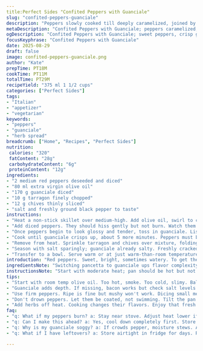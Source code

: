 ```yaml
---
title:Perfect Sides "Confited Peppers with Guanciale"
slug: "confited-peppers-guanciale"
description: "Peppers slowly cooked till deeply caramelized, joined by crisped guanciale replacing pancetta for nuanced pork fat flavor. Fresh tarragon and chives introduced instead of parsley for herbal lift. Olive oil gently blistering as peppers soften. Method focuses on controlling heat to avoid bitter burnt edges yet coax max sweetness. Listen for subtle sizzle shifts, watch color deepen from bright red to molten ruby. Drain excess fat but keep just enough for coating. Salt and freshly cracked black pepper finish. Serve warm or just shy of room temperature. Ideal as a rustic spread or alongside crusty bread."
metaDescription: "Confited Peppers with Guanciale; peppers caramelized, guanciale crisped. A rustic spread bursts with flavors. Perfect alongside crusty bread."
ogDescription: "Confited Peppers with Guanciale; sweet peppers, crisp guanciale. Simple yet layered flavors ignite taste buds. Serve warm or at room temperature."
focusKeyphrase: "Confited Peppers with Guanciale"
date: 2025-08-29
draft: false
image: confited-peppers-guanciale.png
author: "Kate"
prepTime: PT18M
cookTime: PT11M
totalTime: PT29M
recipeYield: "375 ml 1 1/2 cups"
categories: ["Perfect Sides"]
tags:
- "Italian"
- "appetizer"
- "vegetarian"
keywords:
- "peppers"
- "guanciale"
- "herb spread"
breadcrumb: ["Home", "Recipes", "Perfect Sides"]
nutrition: 
 calories: "320"
 fatContent: "28g"
 carbohydrateContent: "6g"
 proteinContent: "12g"
ingredients:
- "2 medium red peppers deseeded and diced"
- "80 ml extra virgin olive oil"
- "170 g guanciale diced"
- "10 g tarragon finely chopped"
- "12 g chives thinly sliced"
- "salt and freshly ground black pepper to taste"
instructions:
- "Heat a non-stick skillet over medium-high. Add olive oil, swirl to coat."
- "Add diced peppers. They should hiss gently but not burn. Watch them soften and edges caramelize, about 10 minutes. Maintain moderate heat to coax natural sugars out without charring."
- "Once peppers begin to look glossy and tender, toss in guanciale. Listen for the fat rendering—little crackles like popcorn kernels. Stir often but not aggressively to avoid mush."
- "Cook until guanciale crisps up, about 5 more minutes. Peppers must be jammy, richly browned in places. If fat pools excessively, carefully tilt pan to drain some off but retain a sheen of fat coating peppers."
- "Remove from heat. Sprinkle tarragon and chives over mixture, folding lightly for an even herbal lift without bruising leaves."
- "Season with salt sparingly; guanciale already salty. Freshly cracked pepper added last for bite."
- "Transfer to a bowl. Serve warm or at just warm-than-room temperature. Works well atop toasted focaccia or stirred into farro salad."
introduction: "Red peppers. Sweet, bright, sometimes watery. To get them to shine, low and slow caramelization unlocks deep sugars you don’t see at raw stage. Dicing them small encourages even browning, no bite left raw. Guanciale over pancetta here for a reason—fat renders differently, more complex, less salty punch but way sweeter flavor notes. Tarragon in place of parsley changes profile—licorice hints, soft floral notes, a twist your guests might not peg immediately. Chives replace flat-leaf parsley to keep freshness sharp but less dominant. Oil temp trick—keep it lively enough to sizzle but avoid smoking. Too hot? Peppers blacken and bitter. Too cool? They steam, texture dull. The rhythm of stirring, observing bubbles, smells—your best guide. Wait for the sweet candy smell before adding pork. When guanciale crisps, listen for crackle then remove promptly. Don’t drown peppers in fat; a delicate balance. Salt at end—not before—to avoid pulling too much moisture out. Serve warm. Spread thick. Simplicity with serious layers."
ingredientsNote: "Switching pancetta to guanciale ups flavor complexity, but bacon is an acceptable substitute if guanciale is absent; watch salt accordingly. Use ripe but firm peppers to avoid mushy texture after cooking. Extra virgin olive oil carries the dish, so quality matters but avoid very peppery rather than fruity types that can overwhelm. Chives and tarragon together bring an unusual but accessible flavor profile; parsley and basil can replace if preferred for more classic notes. Don’t over-chop herbs—they lose vibrancy and turn bitter during cooking. Measure oil loosely; you need enough fat to soften peppers but not swimming in oil. Herbs always added off heat to preserve freshness and color."
instructionsNote: "Start with moderate heat; pan should be hot but not smoking. The sizzle of peppers turning translucent with patches of amber is your texture cue. Stir gently, scraping bottom to prevent scorching but avoid breaking peppers down too much. Adding guanciale later ensures it crisps instead of stewing in moisture. If too much fat pools, tilt pan and spoon out excess; this prevents greasy mouthfeel and helps peppers set as they cool. Herbed finish must be done while pan is off heat to keep vibrant and avoid bitter flavor from overcooking delicate leaves. Season last to prevent drying peppers prematurely. Let mixture rest briefly before serving so flavors marry and leftover heat softens pungency of herbs. If you want a smoother texture, press through fine mesh sieve but rough chunks add rustic interest."
tips:
- "Start with room temp olive oil. Too hot, smoke. Too cold, slimy. Balance temp for good sizzle. Listen closely for crackles. Soft sounds mean good browning."
- "Guanciale adds depth. If missing, bacon works but check salt levels. Too salty can ruin balance. Don't overcook that fat. Keep it crisp, not soggy."
- "Use firm peppers. Ripe is fine but mushy won't work. Dicing small means even cooking. Watch your stirring; avoid breaking peppers. And don’t ignore that smell."
- "Don't drown peppers. Let them be coated, not swimming. Tilt the pan if fat pools. A little sheen is fine. Too much fat, greasy texture."
- "Add herbs off heat. Cooking changes their flavors. Enjoy that fresh pop instead of bitterness. Let flavors rest before serving. They marry better if given time."
faq:
- "q: What if my peppers burn? a: Stay near stove. Adjust heat lower if needed. Sizzle should be gentle. Check for dark edges—too much means tough texture."
- "q: Can I make this ahead? a: Yes, cool down completely first. Store in fridge. Reheat gently. Don’t scorch. Fresh herbs last minute keep taste bright."
- "q: Why is my guanciale soggy? a: If crowds pepper, moisture stews. Add it later in cooking. Let fat render without drowning. Crispiness is the goal, remember."
- "q: What if I have leftovers? a: Store airtight in fridge for days. Reheat gently. Mix with pasta or grain salads. Adds depth to those simple dishes."

---
```

